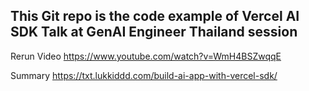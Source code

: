 ## This Git repo is the code example of Vercel AI SDK Talk at GenAI Engineer Thailand session

Rerun Video
https://www.youtube.com/watch?v=WmH4BSZwqqE

Summary
https://txt.lukkiddd.com/build-ai-app-with-vercel-sdk/
